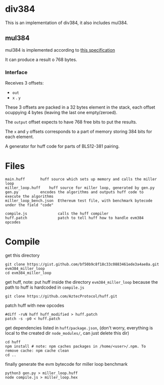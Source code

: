 # div384

This is an implementation of div384, it also includes mul384.

## mul384

mul384 is implemented according to [this
specification](https://notes.ethereum.org/6miRlBALTharEA_HTKvTWA#mul384)

It can produce a result o 768 bytes.

### Interface

Receives 3 offsets:

- `out`
- `x`
. `y`


These 3 offsets are packed in a 32 bytes element in the stack, each offset
ocuppying 4 bytes (leaving the last one empty/zeroed).

The `output` offset expects to have 768 free bits to put the results.

The `x` and `y` offsets corresponds to a part of memory storing 384 bits for
each element.


A generator for huff code for parts of BLS12-381 pairing.

# Files

```
main.huff		huff source which sets up memory and calls the miller loop
miller_loop.huff	huff source for miller loop, generated by gen.py
gen.py			encodes the algorithms and outputs huff code to execute the algorithms
miller_loop_bench.json  Ethereum test file, with benchmark bytecode under the field "code"

compile.js              calls the huff compiler
huff.patch              patch to tell huff how to handle evm384 opcodes
```

# Compile

get this directory
```
git clone https://gist.github.com/bf50b9c8f18c33c0883461ede3a4ae8a.git evm384_miller_loop
cd evm384_miller_loop
```

get huff, note: put huff inside the directory `evm384_miller_loop` because the path to huff is hardcoded in `compile.js`
```
git clone https://github.com/AztecProtocol/huff.git
```

patch huff with new opcodes
```
#diff -ruN huff huff_modified > huff.patch
patch -s -p0 < huff.patch
```

get dependencies listed in `huff/package.json`, (don't worry, everything is local to the created dir `node_modules/`, can just delete this dir)
```
cd huff
npm install	# note: npm caches packages in /home/<user>/.npm. To remove cache: npm cache clean
cd ..
```

finally generate the evm bytecode for miller loop benchmark
```
python3 gen.py > miller_loop.huff
node compile.js > miller_loop.hex
```
